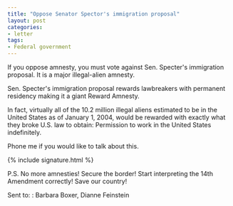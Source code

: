 ```yaml
---
title: "Oppose Senator Spector's immigration proposal"
layout: post
categories:
- letter
tags:
- Federal government
---
```


If you oppose amnesty, you must vote against Sen. Specter's immigration proposal. It is a major illegal-alien amnesty.

Sen. Specter's immigration proposal rewards lawbreakers with permanent residency making it a giant Reward Amnesty.

In fact, virtually all of the 10.2 million illegal aliens estimated to be in the United States as of January 1, 2004, would be rewarded with exactly what they broke U.S. law to obtain: Permission to work in the United States indefinitely.

Phone me if you would like to talk about this.

{% include signature.html %}

P.S. No more amnesties! Secure the border! Start interpreting the 14th Amendment correctly! Save our country!

Sent to:
: Barbara Boxer, Dianne Feinstein
